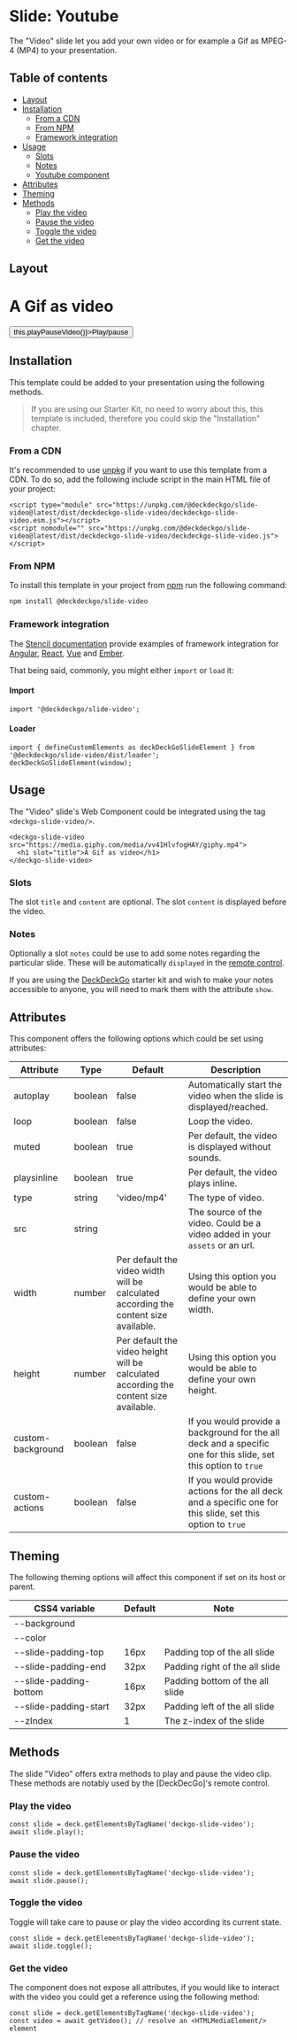 # Slide: Youtube

The "Video" slide let you add your own video or for example a Gif as MPEG-4 (MP4) to your presentation.

## Table of contents

- [Layout](#app-slide-video-layout)
- [Installation](#app-slide-video-installation)
  - [From a CDN](#app-slide-video-from-a-cdn)
  - [From NPM](#app-slide-video-from-npm)
  - [Framework integration](#app-slide-video-framework-integration)
- [Usage](#app-slide-video-usage)
  - [Slots](#app-slide-video-slots)
  - [Notes](#app-slide-video-notes)
  - [Youtube component](#app-slide-video-youtube-component)
- [Attributes](#app-slide-video-attributes)
- [Theming](#app-slide-video-theming)
- [Methods](#app-slide-video-methods)
  - [Play the video](#app-slide-video-play-the-video)
  - [Pause the video](#app-slide-video-pause-the-video)
  - [Toggle the video](#app-slide-video-toggle-the-video)
  - [Get the video](#app-slide-video-get-the-video)

## Layout

<div class="container ion-margin">
  <deckgo-deck embedded={true}>
    <deckgo-slide-video src="https://media.giphy.com/media/vv41HlvfogHAY/giphy.mp4">
      <h1 slot="title">A Gif as video</h1>
      <button slot="actions" onClick={() => this.playPauseVideo()}>Play/pause</button>
    </deckgo-slide-video>
  </deckgo-deck>
</div>

## Installation

This template could be added to your presentation using the following methods.

> If you are using our Starter Kit, no need to worry about this, this template is included, therefore you could skip the "Installation" chapter.
 
### From a CDN

It's recommended to use [unpkg](https://unpkg.com/) if you want to use this template from a CDN. To do so, add the following include script in the main HTML file of your project:

```
<script type="module" src="https://unpkg.com/@deckdeckgo/slide-video@latest/dist/deckdeckgo-slide-video/deckdeckgo-slide-video.esm.js"></script>
<script nomodule="" src="https://unpkg.com/@deckdeckgo/slide-video@latest/dist/deckdeckgo-slide-video/deckdeckgo-slide-video.js"></script>
```

### From NPM

To install this template in your project from [npm](https://www.npmjs.com/package/@deckdeckgo/core) run the following command:

```bash
npm install @deckdeckgo/slide-video
```

### Framework integration

The [Stencil documentation](https://stenciljs.com/docs/overview) provide examples of framework integration for [Angular](https://stenciljs.com/docs/angular), [React](https://stenciljs.com/docs/react), [Vue](https://stenciljs.com/docs/vue) and [Ember](https://stenciljs.com/docs/ember).

That being said, commonly, you might either `import` or `load` it:

#### Import

```
import '@deckdeckgo/slide-video';
```

#### Loader

```
import { defineCustomElements as deckDeckGoSlideElement } from '@deckdeckgo/slide-video/dist/loader';
deckDeckGoSlideElement(window);
```

## Usage

The "Video" slide's Web Component could be integrated using the tag `<deckgo-slide-video/>`.

```
<deckgo-slide-video src="https://media.giphy.com/media/vv41HlvfogHAY/giphy.mp4">
  <h1 slot="title">A Gif as video</h1>
</deckgo-slide-video>
```

### Slots

The slot `title` and `content` are optional. The slot `content` is displayed before the video.

### Notes

Optionally a slot `notes` could be use to add some notes regarding the particular slide. These will be automatically `displayed` in the [remote control](https://deckdeckgo.app).

If you are using the [DeckDeckGo] starter kit and wish to make your notes accessible to anyone, you will need to mark them with the attribute `show`.

## Attributes

This component offers the following options which could be set using attributes:

| Attribute                      | Type   | Default   | Description   |
| -------------------------- |-----------------|-----------------|-----------------|
| autoplay | boolean | false | Automatically start the video when the slide is displayed/reached. |
| loop | boolean | false | Loop the video. |
| muted | boolean | true | Per default, the video is displayed without sounds. |
| playsinline | boolean | true | Per default, the video plays inline. |
| type | string | 'video/mp4' | The type of video. |
| src | string |  | The source of the video. Could be a video added in your `assets` or an url. |
| width | number | Per default the video width will be calculated according the content size available. | Using this option you would be able to define your own width. |
| height | number | Per default the video height will be calculated according the content size available. | Using this option you would be able to define your own height. |
| custom-background | boolean | false | If you would provide a background for the all deck and a specific one for this slide, set this option to `true` |
| custom-actions | boolean | false | If you would provide actions for the all deck and a specific one for this slide, set this option to `true` |

## Theming

The following theming options will affect this component if set on its host or parent.

| CSS4 variable                      | Default | Note |
| -------------------------- |-----------------|-----------------|
| --background |  |  |
| --color |  |  |
| --slide-padding-top | 16px | Padding top of the all slide |
| --slide-padding-end | 32px | Padding right of the all slide |
| --slide-padding-bottom | 16px | Padding bottom of the all slide |
| --slide-padding-start | 32px | Padding left of the all slide |
| --zIndex | 1 | The z-index of the slide |

## Methods

The slide "Video" offers extra methods to play and pause the video clip. These methods are notably used by the [DeckDecGo]'s remote control.

### Play the video

```
const slide = deck.getElementsByTagName('deckgo-slide-video');
await slide.play();
```

### Pause the video

```
const slide = deck.getElementsByTagName('deckgo-slide-video');
await slide.pause();
```

### Toggle the video

Toggle will take care to pause or play the video according its current state.

```
const slide = deck.getElementsByTagName('deckgo-slide-video');
await slide.toggle();
```

### Get the video

The component does not expose all attributes, if you would like to interact with the video you could get a reference using the following method:

```
const slide = deck.getElementsByTagName('deckgo-slide-video');
const video = await getVideo(); // resolve an <HTMLMediaElement/> element
```

[DeckDeckGo]: https://deckdeckgo.com